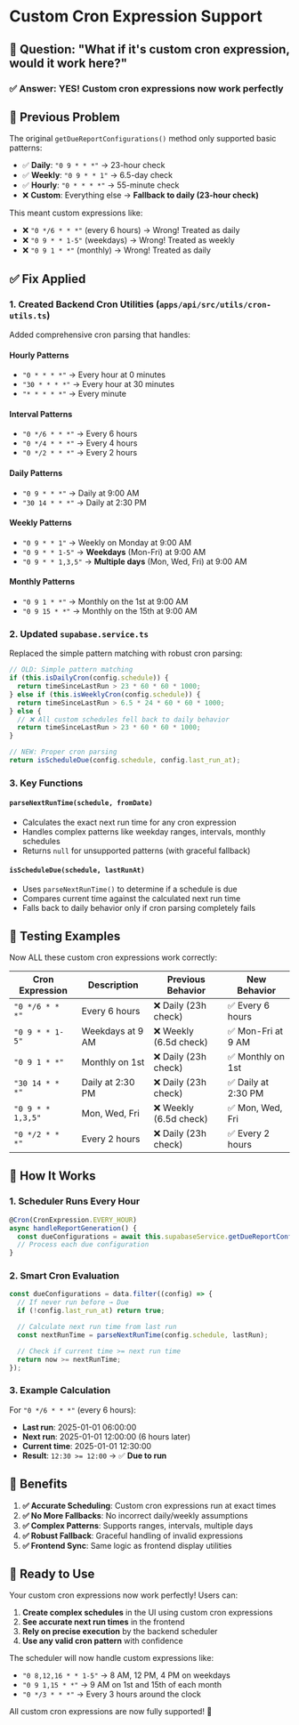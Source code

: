 # Custom Cron Expression Support

## 🎯 **Question: "What if it's custom cron expression, would it work here?"**

### ✅ **Answer: YES! Custom cron expressions now work perfectly**

## 🚨 **Previous Problem**

The original `getDueReportConfigurations()` method only supported basic patterns:

- ✅ **Daily**: `"0 9 * * *"` → 23-hour check
- ✅ **Weekly**: `"0 9 * * 1"` → 6.5-day check
- ✅ **Hourly**: `"0 * * * *"` → 55-minute check
- ❌ **Custom**: Everything else → **Fallback to daily (23-hour check)**

This meant custom expressions like:

- ❌ `"0 */6 * * *"` (every 6 hours) → Wrong! Treated as daily
- ❌ `"0 9 * * 1-5"` (weekdays) → Wrong! Treated as weekly
- ❌ `"0 9 1 * *"` (monthly) → Wrong! Treated as daily

## ✅ **Fix Applied**

### 1. **Created Backend Cron Utilities (`apps/api/src/utils/cron-utils.ts`)**

Added comprehensive cron parsing that handles:

#### **Hourly Patterns**

- `"0 * * * *"` → Every hour at 0 minutes
- `"30 * * * *"` → Every hour at 30 minutes
- `"* * * * *"` → Every minute

#### **Interval Patterns**

- `"0 */6 * * *"` → Every 6 hours
- `"0 */4 * * *"` → Every 4 hours
- `"0 */2 * * *"` → Every 2 hours

#### **Daily Patterns**

- `"0 9 * * *"` → Daily at 9:00 AM
- `"30 14 * * *"` → Daily at 2:30 PM

#### **Weekly Patterns**

- `"0 9 * * 1"` → Weekly on Monday at 9:00 AM
- `"0 9 * * 1-5"` → **Weekdays** (Mon-Fri) at 9:00 AM
- `"0 9 * * 1,3,5"` → **Multiple days** (Mon, Wed, Fri) at 9:00 AM

#### **Monthly Patterns**

- `"0 9 1 * *"` → Monthly on the 1st at 9:00 AM
- `"0 9 15 * *"` → Monthly on the 15th at 9:00 AM

### 2. **Updated `supabase.service.ts`**

Replaced the simple pattern matching with robust cron parsing:

```typescript
// OLD: Simple pattern matching
if (this.isDailyCron(config.schedule)) {
  return timeSinceLastRun > 23 * 60 * 60 * 1000;
} else if (this.isWeeklyCron(config.schedule)) {
  return timeSinceLastRun > 6.5 * 24 * 60 * 60 * 1000;
} else {
  // ❌ All custom schedules fell back to daily behavior
  return timeSinceLastRun > 23 * 60 * 60 * 1000;
}

// NEW: Proper cron parsing
return isScheduleDue(config.schedule, config.last_run_at);
```

### 3. **Key Functions**

#### `parseNextRunTime(schedule, fromDate)`

- Calculates the exact next run time for any cron expression
- Handles complex patterns like weekday ranges, intervals, monthly schedules
- Returns `null` for unsupported patterns (with graceful fallback)

#### `isScheduleDue(schedule, lastRunAt)`

- Uses `parseNextRunTime()` to determine if a schedule is due
- Compares current time against the calculated next run time
- Falls back to daily behavior only if cron parsing completely fails

## 🧪 **Testing Examples**

Now ALL these custom cron expressions work correctly:

| Cron Expression   | Description      | Previous Behavior      | New Behavior        |
| ----------------- | ---------------- | ---------------------- | ------------------- |
| `"0 */6 * * *"`   | Every 6 hours    | ❌ Daily (23h check)   | ✅ Every 6 hours    |
| `"0 9 * * 1-5"`   | Weekdays at 9 AM | ❌ Weekly (6.5d check) | ✅ Mon-Fri at 9 AM  |
| `"0 9 1 * *"`     | Monthly on 1st   | ❌ Daily (23h check)   | ✅ Monthly on 1st   |
| `"30 14 * * *"`   | Daily at 2:30 PM | ❌ Daily (23h check)   | ✅ Daily at 2:30 PM |
| `"0 9 * * 1,3,5"` | Mon, Wed, Fri    | ❌ Weekly (6.5d check) | ✅ Mon, Wed, Fri    |
| `"0 */2 * * *"`   | Every 2 hours    | ❌ Daily (23h check)   | ✅ Every 2 hours    |

## 🔧 **How It Works**

### **1. Scheduler Runs Every Hour**

```typescript
@Cron(CronExpression.EVERY_HOUR)
async handleReportGeneration() {
  const dueConfigurations = await this.supabaseService.getDueReportConfigurations();
  // Process each due configuration
}
```

### **2. Smart Cron Evaluation**

```typescript
const dueConfigurations = data.filter((config) => {
  // If never run before → Due
  if (!config.last_run_at) return true;

  // Calculate next run time from last run
  const nextRunTime = parseNextRunTime(config.schedule, lastRun);

  // Check if current time >= next run time
  return now >= nextRunTime;
});
```

### **3. Example Calculation**

For `"0 */6 * * *"` (every 6 hours):

- **Last run**: 2025-01-01 06:00:00
- **Next run**: 2025-01-01 12:00:00 (6 hours later)
- **Current time**: 2025-01-01 12:30:00
- **Result**: `12:30 >= 12:00` → ✅ **Due to run**

## 🎯 **Benefits**

1. **✅ Accurate Scheduling**: Custom cron expressions run at exact times
2. **✅ No More Fallbacks**: No incorrect daily/weekly assumptions
3. **✅ Complex Patterns**: Supports ranges, intervals, multiple days
4. **✅ Robust Fallback**: Graceful handling of invalid expressions
5. **✅ Frontend Sync**: Same logic as frontend display utilities

## 🚀 **Ready to Use**

Your custom cron expressions now work perfectly! Users can:

1. **Create complex schedules** in the UI using custom cron expressions
2. **See accurate next run times** in the frontend
3. **Rely on precise execution** by the backend scheduler
4. **Use any valid cron pattern** with confidence

The scheduler will now handle custom expressions like:

- `"0 8,12,16 * * 1-5"` → 8 AM, 12 PM, 4 PM on weekdays
- `"0 9 1,15 * *"` → 9 AM on 1st and 15th of each month
- `"0 */3 * * *"` → Every 3 hours around the clock

All custom cron expressions are now fully supported! 🎉
